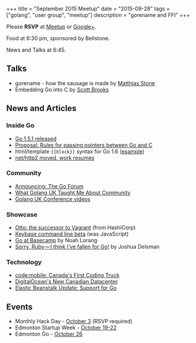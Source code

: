 +++
title = "September 2015 Meetup"
date = "2015-09-28"
tags = ["golang", "user group", "meetup"]
description = "gorename and FFI"
+++

Please **RSVP** at [Meetup](http://www.meetup.com/startupedmonton/events/qfwsfhytmblc/) or [Google+](https://plus.google.com/events/clo76cn0lupeiitvms55qgleav8?authkey=CPeO4bfCsa3K4wE).

Food at 6:30 pm, sponsored by Bellstone. 

News and Talks at 6:45.

## Talks

* gorename - how the sausage is made by [Matthias Stone](https://twitter.com/MatthiasStone)
* Embedding Go into C by [Scott Brooks](https://twitter.com/scottbrooksca)

## News and Articles

### Inside Go

* [Go 1.5.1 released](https://groups.google.com/forum/#!msg/golang-announce/QU4XU72Jr7Y/ZqgZT3hRCwAJ)
* [Proposal: Rules for passing pointers between Go and C](https://github.com/golang/proposal/blob/master/design/12416-cgo-pointers.md)
* html/template `{{block}}` syntax for Go 1.6 ([example](https://github.com/golang/go/commit/12dfc3bee482f16263ce4673a0cce399127e2a0d#diff-6b406654c58bd582df175f7d6fd9c6fbR127))
* [net/http2 moved, work resumes](https://godoc.org/golang.org/x/net/http2)

### Community

* [Announcing: The Go Forum](https://medium.com/@GolangBridge/announcing-the-go-forum-746d446d3730)
* [What Golang UK Taught Me About Community](https://www.mailjet.com/blog/what-golang-uk-taught-me-about-community/)
* [Golang UK Conference videos](https://www.youtube.com/channel/UC9ZNrGdT2aAdrNbX78lbNlQ/videos)

### Showcase

* [Otto: the successor to Vagrant](https://www.hashicorp.com/blog/otto.html) (from HashiCorp)
* [Keybase command line beta](https://keybase.io/docs/cli_kbstage) (was JavaScript)
* [Go at Basecamp](https://signalvnoise.com/posts/3897-go-at-basecamp) by Noah Lorang
* [Sorry, Ruby — I think I’ve fallen for Go!](https://medium.com/@voxxit/sorry-ruby-i-think-i-ve-fallen-for-go-2e92ce1b356) by Joshua Delsman

### Technology

* [code:mobile: Canada's First Coding Truck](https://www.indiegogo.com/projects/the-code-mobile-canada-s-first-coding-truck#/story)
* [DigitalOcean's New Canadian Datacenter](https://www.digitalocean.com/company/blog/introducing-our-new-canadian-datacenter-tor1/)
* [Elastic Beanstalk Update: Support for Go](https://aws.amazon.com/blogs/aws/elastic-beanstalk-update-support-for-java-and-go/)

## Events

* Monthly Hack Day - [October 3](http://www.meetup.com/startupedmonton/events/223569638/) (RSVP required)
* Edmonton Startup Week - [October 19-22](http://www.startupedmonton.com/edmonton-startup-week/)
* Edmonton Go - [October 26](http://www.meetup.com/startupedmonton/events/qfwsfhytnbjc/)
